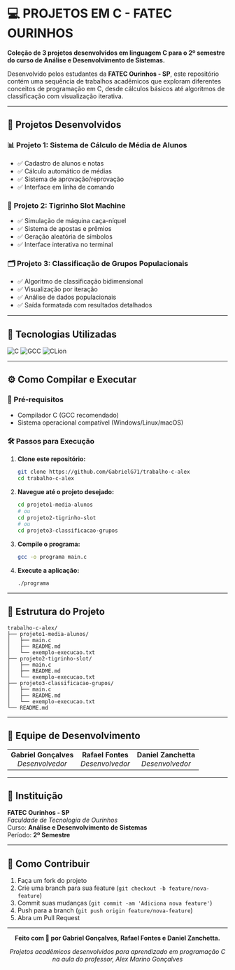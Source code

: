 # 💻 PROJETOS EM C - FATEC OURINHOS

**Coleção de 3 projetos desenvolvidos em linguagem C para o 2º semestre do curso de Análise e Desenvolvimento de Sistemas.**

Desenvolvido pelos estudantes da **FATEC Ourinhos - SP**, este repositório contém uma sequência de trabalhos acadêmicos que exploram diferentes conceitos de programação em C, desde cálculos básicos até algoritmos de classificação com visualização iterativa.

---

## 🎯 Projetos Desenvolvidos

### 📊 **Projeto 1: Sistema de Cálculo de Média de Alunos**
- ✅ Cadastro de alunos e notas
- ✅ Cálculo automático de médias
- ✅ Sistema de aprovação/reprovação
- ✅ Interface em linha de comando

### 🎰 **Projeto 2: Tigrinho Slot Machine**
- ✅ Simulação de máquina caça-níquel
- ✅ Sistema de apostas e prêmios
- ✅ Geração aleatória de símbolos
- ✅ Interface interativa no terminal

### 🗂️ **Projeto 3: Classificação de Grupos Populacionais**
- ✅ Algoritmo de classificação bidimensional
- ✅ Visualização por iteração
- ✅ Análise de dados populacionais
- ✅ Saída formatada com resultados detalhados

---

## 🚀 Tecnologias Utilizadas

<p align="left">
  <img alt="C" src="https://img.shields.io/badge/C-00599C?style=for-the-badge&logo=c&logoColor=white"/>
  <img alt="GCC" src="https://img.shields.io/badge/GCC-000000?style=for-the-badge&logo=gnu&logoColor=white"/>
  <img alt="CLion" src="https://img.shields.io/badge/CLion-000000?style=for-the-badge&logo=clion&logoColor=white"/>
</p>

---

## ⚙️ Como Compilar e Executar

### 🔧 Pré-requisitos
- Compilador C (GCC recomendado)
- Sistema operacional compatível (Windows/Linux/macOS)

### 🛠️ Passos para Execução

1. **Clone este repositório:**
   ```bash
   git clone https://github.com/GabrielG71/trabalho-c-alex
   cd trabalho-c-alex
   ```

2. **Navegue até o projeto desejado:**
   ```bash
   cd projeto1-media-alunos
   # ou
   cd projeto2-tigrinho-slot
   # ou
   cd projeto3-classificacao-grupos
   ```

3. **Compile o programa:**
   ```bash
   gcc -o programa main.c
   ```

4. **Execute a aplicação:**
   ```bash
   ./programa
   ```

---

## 📂 Estrutura do Projeto

```
trabalho-c-alex/
├── projeto1-media-alunos/
│   ├── main.c
│   ├── README.md
│   └── exemplo-execucao.txt
├── projeto2-tigrinho-slot/
│   ├── main.c
│   ├── README.md
│   └── exemplo-execucao.txt
├── projeto3-classificacao-grupos/
│   ├── main.c
│   ├── README.md
│   └── exemplo-execucao.txt
└── README.md
```

---

## 👥 Equipe de Desenvolvimento

<table>
  <tr>
    <td align="center">
      <b>Gabriel Gonçalves</b><br>
      <i>Desenvolvedor</i>
    </td>
    <td align="center">
      <b>Rafael Fontes</b><br>
      <i>Desenvolvedor</i>
    </td>
    <td align="center">
      <b>Daniel Zanchetta</b><br>
      <i>Desenvolvedor</i>
    </td>
  </tr>
</table>

---

## 🏫 Instituição

**FATEC Ourinhos - SP**  
*Faculdade de Tecnologia de Ourinhos*  
Curso: **Análise e Desenvolvimento de Sistemas**  
Período: **2º Semestre**

---

## 🤝 Como Contribuir

1. Faça um fork do projeto
2. Crie uma branch para sua feature (`git checkout -b feature/nova-feature`)
3. Commit suas mudanças (`git commit -am 'Adiciona nova feature'`)
4. Push para a branch (`git push origin feature/nova-feature`)
5. Abra um Pull Request

---

<div align="center">
  
**Feito com 💙 por Gabriel Gonçalves, Rafael Fontes e Daniel Zanchetta.**

*Projetos acadêmicos desenvolvidos para aprendizado em programação C na aula do professor, Alex Marino Gonçalves*

</div>
